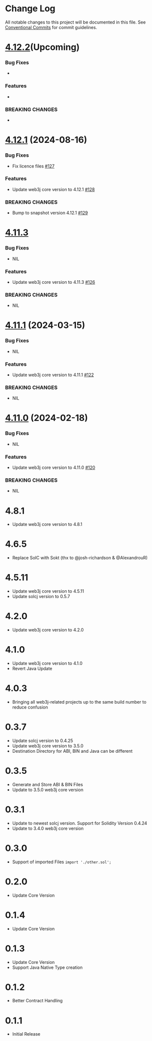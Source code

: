 # Change Log

All notable changes to this project will be documented in this file.
See [Conventional Commits](https://conventionalcommits.org) for commit guidelines.

# [4.12.2]()(Upcoming)

### Bug Fixes

* 
### Features

* 
### BREAKING CHANGES

* 


# [4.12.1](https://github.com/hyperledger/web3j-maven-plugin/releases/tag/web3j-maven-plugin-4.12.1) (2024-08-16)

### Bug Fixes

* Fix licence files [#127](https://github.com/hyperledger/web3j-maven-plugin/pull/127)

### Features

* Update web3j core version to 4.12.1 [#128](https://github.com/hyperledger/web3j-maven-plugin/pull/128)

### BREAKING CHANGES

* Bump to snapshot version 4.12.1 [#129](https://github.com/hyperledger/web3j-maven-plugin/pull/129)

# [4.11.3](https://github.com/hyperledger/web3j-maven-plugin/releases/tag/web3j-maven-plugin-4.11.3)

### Bug Fixes

* NIL

### Features

* Update web3j core version to 4.11.3 [#126](https://github.com/hyperledger/web3j-maven-plugin/pull/126)

### BREAKING CHANGES

* NIL


# [4.11.1](https://github.com/web3j/web3j-maven-plugin/releases/tag/web3j-maven-plugin-4.11.1) (2024-03-15)

### Bug Fixes

* NIL

### Features

* Update web3j core version to 4.11.1 [#122](https://github.com/web3j/web3j-maven-plugin/pull/122)

### BREAKING CHANGES

* NIL

# [4.11.0](https://github.com/web3j/web3j-maven-plugin/releases/tag/web3j-maven-plugin-4.11.0) (2024-02-18)

### Bug Fixes

* NIL

### Features

* Update web3j core version to 4.11.0 [#120](https://github.com/web3j/web3j-maven-plugin/pull/120)

### BREAKING CHANGES

* NIL


# 4.8.1
* Update web3j core version to 4.8.1

# 4.6.5
*  Replace SolC with Sokt (thx to @josh-richardson & @AlexandrouR)

# 4.5.11
* Update web3j core version to 4.5.11
* Update solcj version to 0.5.7

# 4.2.0
* Update web3j core version to 4.2.0

# 4.1.0
* Update web3j core version to 4.1.0
* Revert Java Update

# 4.0.3
* Bringing all web3j-related projects up to the same build number to reduce confusion

# 0.3.7
* Update solcj version to 0.4.25
* Update web3j core version to 3.5.0
* Destination Directory for ABI, BIN and Java can be different

# 0.3.5
* Generate and Store ABI & BIN Files
* Update to 3.5.0 web3j core version

# 0.3.1
* Update to newest solcj version. Support for Solidity Version 0.4.24
* Update to 3.4.0 web3j core version

# 0.3.0
* Support of imported Files ```import './other.sol';```

# 0.2.0
* Update Core Version

# 0.1.4
* Update Core Version

# 0.1.3
* Update Core Version
* Support Java Native Type creation

# 0.1.2
* Better Contract Handling

# 0.1.1
* Initial Release